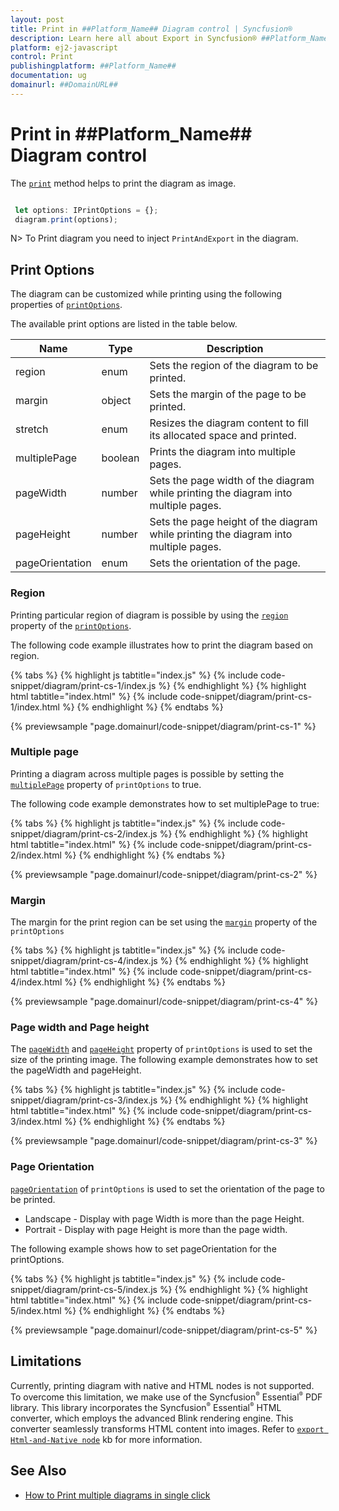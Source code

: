```yaml
---
layout: post
title: Print in ##Platform_Name## Diagram control | Syncfusion®
description: Learn here all about Export in Syncfusion® ##Platform_Name## Diagram control of Syncfusion Essential® JS 2 and more.
platform: ej2-javascript
control: Print 
publishingplatform: ##Platform_Name##
documentation: ug
domainurl: ##DomainURL##
---
```


# Print in ##Platform_Name## Diagram control

The [`print`](../api/diagram#print) method helps to print the diagram as image.

```JavaScript

 let options: IPrintOptions = {};
 diagram.print(options);

```
N> To Print diagram you need to inject `PrintAndExport` in the diagram.

## Print Options

The diagram can be customized while printing using the following properties of [`printOptions`](../api/diagram/iPrintOptions/).

The available print options are listed in the table below.

| Name | Type | Description|
|-------- | -------- | -------- |
| region | enum | Sets the region of the diagram to be printed. |
| margin | object | Sets the margin of the page to be printed. |
| stretch| enum | Resizes the diagram content to fill its allocated space and printed.|
| multiplePage | boolean | Prints the diagram into multiple pages. |
| pageWidth | number | Sets the page width of the diagram while printing the diagram into multiple pages. |
| pageHeight| number | Sets the page height of the diagram while printing the diagram into multiple pages.|
| pageOrientation | enum | Sets the orientation of the page. |

### Region

Printing particular region of diagram is possible by using the [`region`](../api/diagram/iPrintOptions/#region) property of the [`printOptions`](../api/diagram/iPrintOptions/).

The following code example illustrates how to print the diagram based on region.

{% tabs %}
{% highlight js tabtitle="index.js" %}
{% include code-snippet/diagram/print-cs-1/index.js %}
{% endhighlight %}
{% highlight html tabtitle="index.html" %}
{% include code-snippet/diagram/print-cs-1/index.html %}
{% endhighlight %}
{% endtabs %}
        
{% previewsample "page.domainurl/code-snippet/diagram/print-cs-1" %}

### Multiple page

Printing a diagram across multiple pages is possible by setting the [`multiplePage`](../api/diagram/iPrintOptions/#multiplepage) property of `printOptions` to true.

The following code example demonstrates how to set multiplePage to true:

{% tabs %}
{% highlight js tabtitle="index.js" %}
{% include code-snippet/diagram/print-cs-2/index.js %}
{% endhighlight %}
{% highlight html tabtitle="index.html" %}
{% include code-snippet/diagram/print-cs-2/index.html %}
{% endhighlight %}
{% endtabs %}
        
{% previewsample "page.domainurl/code-snippet/diagram/print-cs-2" %}

### Margin

The margin for the print region can be set using the [`margin`](../api/diagram/iPrintOptions/#margin) property of the `printOptions`

{% tabs %}
{% highlight js tabtitle="index.js" %}
{% include code-snippet/diagram/print-cs-4/index.js %}
{% endhighlight %}
{% highlight html tabtitle="index.html" %}
{% include code-snippet/diagram/print-cs-4/index.html %}
{% endhighlight %}
{% endtabs %}
        
{% previewsample "page.domainurl/code-snippet/diagram/print-cs-4" %}

### Page width and Page height

The [`pageWidth`](../api/diagram/iPrintOptions/#pageheight) and [`pageHeight`](../api/diagram/iPrintOptions/#pagewidth) property of `printOptions` is used to set the size of the printing image. The following example demonstrates how to set the pageWidth and pageHeight.

{% tabs %}
{% highlight js tabtitle="index.js" %}
{% include code-snippet/diagram/print-cs-3/index.js %}
{% endhighlight %}
{% highlight html tabtitle="index.html" %}
{% include code-snippet/diagram/print-cs-3/index.html %}
{% endhighlight %}
{% endtabs %}
        
{% previewsample "page.domainurl/code-snippet/diagram/print-cs-3" %}

### Page Orientation

[`pageOrientation`](../api/diagram/iPrintOptions/#pageorientation) of `printOptions` is used to set the orientation of the page to be printed.

* Landscape - Display with page Width is more than the page Height.
* Portrait - Display with page Height is more than the page width.

The following example shows how to set pageOrientation for the printOptions.

{% tabs %}
{% highlight js tabtitle="index.js" %}
{% include code-snippet/diagram/print-cs-5/index.js %}
{% endhighlight %}
{% highlight html tabtitle="index.html" %}
{% include code-snippet/diagram/print-cs-5/index.html %}
{% endhighlight %}
{% endtabs %}
        
{% previewsample "page.domainurl/code-snippet/diagram/print-cs-5" %}


## Limitations


Currently, printing diagram with native and HTML nodes is not supported. To overcome this limitation, we make use of the Syncfusion<sup style="font-size:70%">&reg;</sup> Essential<sup style="font-size:70%">&reg;</sup> PDF library. This library incorporates the Syncfusion<sup style="font-size:70%">&reg;</sup> Essential<sup style="font-size:70%">&reg;</sup> HTML converter, which employs the advanced Blink rendering engine. This converter seamlessly transforms HTML content into images. Refer to [`export Html-and-Native node`](https://support.syncfusion.com/kb/article/14031/how-to-export-html-node-using-blink-rendering-in-javascript-diagram) kb for more information.


## See Also

* [How to Print multiple diagrams in single click](https://support.syncfusion.com/kb/article/15143/how-to-print-multiple-diagrams-in-a-single-shot-in-javascript)